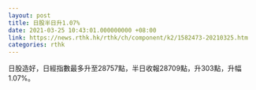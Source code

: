 ```yaml
---
layout: post
title: 日股半日升1.07%
date: 2021-03-25 10:43:01.000000000 +08:00
link: https://news.rthk.hk/rthk/ch/component/k2/1582473-20210325.htm
categories: rthk
---
```


日股造好，日經指數最多升至28757點，半日收報28709點，升303點，升幅1.07%。

